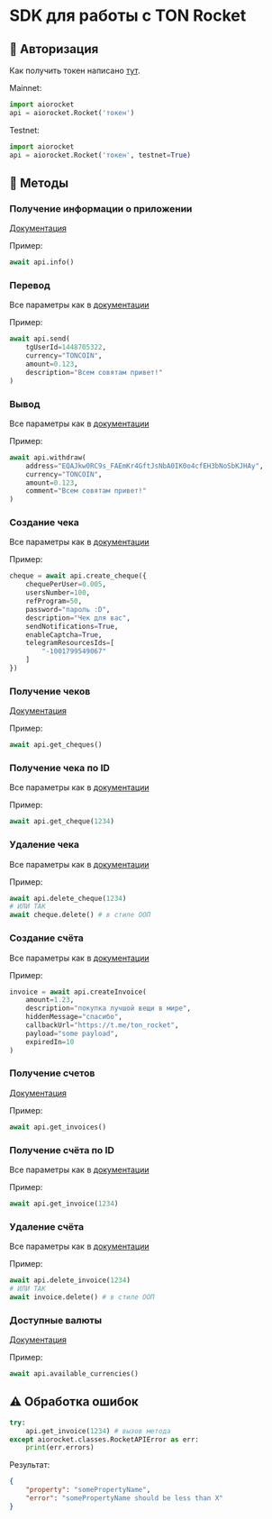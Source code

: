 # SDK для работы с TON Rocket

## 🔐 Авторизация

Как получить токен написано [тут](https://pay.ton-rocket.com/api/).

Mainnet:

```python
import aiorocket
api = aiorocket.Rocket('токен')
```

Testnet:

```python
import aiorocket
api = aiorocket.Rocket('токен', testnet=True)
```

## 🚀 Методы

### Получение информации о приложении
[Документация](https://pay.ton-rocket.com/api/#/app/AppsController_getAppInfo)

Пример:
```python
await api.info()
```

### Перевод
Все параметры как в [документации](https://pay.ton-rocket.com/api/#/app/AppsController_transfer)

Пример:
```python
await api.send(
    tgUserId=1448705322,
    currency="TONCOIN",
    amount=0.123,
    description="Всем совятам привет!"
)
```

### Вывод

Все параметры как в [документации](https://pay.ton-rocket.com/api/#/app/AppsController_withdrawal)

Пример:
```python
await api.withdraw(
    address="EQAJkw0RC9s_FAEmKr4GftJsNbA0IK0o4cfEH3bNoSbKJHAy",
    currency="TONCOIN",
    amount=0.123,
    comment="Всем совятам привет!"
)
```

### Создание чека
Все параметры как в [документации](https://pay.ton-rocket.com/api/#/multi-cheques/ChequesController_createCheque)

Пример:
```python
cheque = await api.create_cheque({
    chequePerUser=0.005,
    usersNumber=100,
    refProgram=50,
    password="пароль :D",
    description="Чек для вас",
    sendNotifications=True,
    enableCaptcha=True,
    telegramResourcesIds=[
        "-1001799549067"
    ]
})
```

### Получение чеков
[Документация](https://pay.ton-rocket.com/api/#/multi-cheques/ChequesController_getCheques)

Пример:
```python
await api.get_cheques()
```

### Получение чека по ID
Все параметры как в [документации](https://pay.ton-rocket.com/api/#/multi-cheques/ChequesController_getCheque)

Пример:
```python
await api.get_cheque(1234)
```

### Удаление чека
Все параметры как в [документации](https://pay.ton-rocket.com/api/#/multi-cheques/ChequesController_deleteCheque)

Пример:
```python
await api.delete_cheque(1234)
# ИЛИ ТАК
await cheque.delete() # в стиле ООП
```

### Создание счёта
Все параметры как в [документации](https://pay.ton-rocket.com/api/#/tg-invoices/InvoicesController_createInvoice)

Пример:
```python
invoice = await api.createInvoice(
    amount=1.23,
    description="покупка лучшой вещи в мире",
    hiddenMessage="спасибо",
    callbackUrl="https://t.me/ton_rocket",
    payload="some payload",
    expiredIn=10
)
```

### Получение счетов
[Документация](https://pay.ton-rocket.com/api/#/tg-invoices/InvoicesController_deleteInvoice)

Пример:
```python
await api.get_invoices()
```

### Получение счёта по ID
Все параметры как в [документации](https://pay.ton-rocket.com/api/#/tg-invoices/InvoicesController_getInvoice)

Пример:
```python
await api.get_invoice(1234)
```

### Удаление счёта
Все параметры как в [документации](https://pay.ton-rocket.com/api/#/tg-invoices/InvoicesController_deleteInvoice)

Пример:
```python
await api.delete_invoice(1234)
# ИЛИ ТАК
await invoice.delete() # в стиле ООП
```

### Доступные валюты
[Документация](https://pay.ton-rocket.com/api/#/currencies/CurrenciesController_getCoins)

Пример:
```python
await api.available_currencies()
```

## ⚠ Обработка ошибок

```python
try:
    api.get_invoice(1234) # вызов метода
except aiorocket.classes.RocketAPIError as err:
    print(err.errors)
```

Результат:
```json
{
    "property": "somePropertyName",
    "error": "somePropertyName should be less than X"
}
```